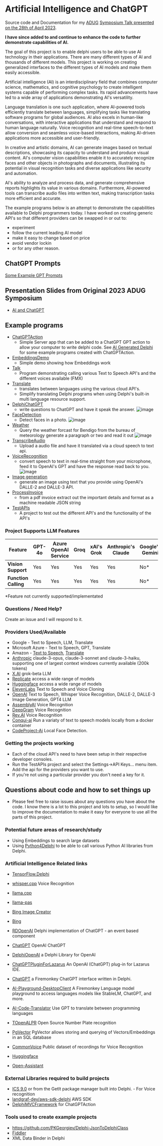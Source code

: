 # Artificial Intelligence and ChatGPT
Source code and Documentation for my [ADUG](https://www.adug.org.au) [Symposium Talk presented on the 28th of April 2023](https://www.youtube.com/watch?v=7HNiOMcHBW8). 

**I have since added to and continue to enhance the code to further demonstrate capabilities of AI.**

The goal of this project is to enable delphi users to be able to use AI technology in their applications.  There are many different types of AI and thousands of different models.  This project is working on creating generalized interfaces to the different types of AI models and make them easily accessible.

Artificial intelligence (AI) is an interdisciplinary field that combines computer science, mathematics, and cognitive psychology to create intelligent systems capable of performing complex tasks. Its rapid advancements have led to a wide array of applications demonstrating AI's versatility.

Language translation is one such application, where AI-powered tools efficiently translate between languages, simplifying tasks like translating software programs for global audiences. AI also excels in human-like conversations, with interactive applications that understand and respond to human language naturally. Voice recognition and real-time speech-to-text allow conversion and seamless voice-based interactions, making AI-driven applications more accessible and user-friendly.

In creative and artistic domains, AI can generate images based on textual descriptions, showcasing its capacity to understand and produce visual content. AI's computer vision capabilities enable it to accurately recognize faces and other objects in photographs and documents, illustrating its potential in visual recognition tasks and diverse applications like security and automation.

AI's ability to analyze and process data, and generate comprehensive reports highlights its value in various domains. Furthermore, AI-powered tools can transcribe audio files into written text, making transcription tasks more efficient and accurate.

The example programs below is an attempt to demonstrate the capabilities available to Delphi programmers today. I have worked on creating generic API's so that different providers can be swapped in or out to:
- experiment
- follow the current leading AI model
- make it easy to change based on price
- avoid vendor lockin
- or for any other reason.

## ChatGPT Prompts  

[Some Example GPT Prompts](./Documentation/Prompts.md) 

## Presentation Slides from Original 2023 ADUG Symposium
  - [AI and ChatGPT](./Documentation/AI%20and%20ChatGPT.pptx)
## Example programs
  - [ChatGPTAction](./ChatGPTAction) 
    - Simple Server app that can be added to a ChatGPT GPT action to allow your computer to write delphi code. See [AI Generated Delphi](https://github.com/geoffsmith82/AIGeneratedDelphi) for some example programs created with ChatGPTAction.
  - [EmbeddingsDemo](./EmbeddingsDemo)
	- Simple demo showing how Embeddings work
  - [Talk](./Talk)
    - Program demonstrating calling various Text to Speech API's and the different voices available (FMX)
  - [Translate](./Translate)
	- translates between languages using the various cloud API's.  
	- Simplify translating Delphi programs when using Delphi's built-in multi language resource support.
  - [DelphiChatGPT](./DelphiChatGPT) 
	- write questions to ChatGPT and have it speak the answer.
	![image](./DelphiChatGPT/delphichatgpt.png)
  - [FaceDetection](./FaceDetection)  
	- Detect faces in a photo.
	![image](./FaceDetection/FaceDetectionScreenshot.png)	
  - [Weather](./Weather)  
	- Query the weather forcast for Bendigo from the bureau of meteorology generate a paragraph or two and read it out
	![image](./Weather/WeatherScreenshot.png)	
  - [TranscribeAudio](./TranscribeAudio)
    - Upload a audio file and have it translated via a cloud speech to text api.
  - [VoiceRecognition](./VoiceRecognition)
    - convert speech to text in real-time straight from your microphone, feed it to OpenAI's GPT and have the response 
	read back to you.
	![image](./VoiceRecognition/screenshot-hal9000.png)
  - [Image generation](./ImageGeneration)
    - generate an image using text that you provide using OpenAI's DALLE-2 and DALLE-3 API.
  - [ProcessInvoice](./ProcessInvoice)
    - from a pdf invoice extract out the important details and format as a machine readable JSON string
  - [TestAPIs](./TestAPIs)
	- A project to test out the different API's and the functionality of the API's
	
	
### Project Supports LLM Features

| Feature              | GPT-4o | Azure OpenAI Service | Groq | xAI's Grok | Anthropic's Claude | Google's Gemini |
|----------------------|--------|-----------------------|------|------------|--------------------|-----------------|
| **Vision Support**   | Yes    | Yes                  | Yes  | Yes        | Yes                | No*              |
| **Function Calling** | Yes    | Yes                  | Yes  | Yes        | Yes                | No*              |

 *Feature not currently supported/implementated
	
### Questions / Need Help?	
   Create an issue and I will respond to it.
	
### Providers Used/Available
  - Google - Text to Speech, LLM, Translate
  - Microsoft Azure - Text to Speech, GPT, Translate
  - Amazon - [Text to Speech](https://aws.amazon.com/polly/), [Translate](https://aws.amazon.com/translate/)
  - [Anthropic](https://www.anthropic.com) claude-3-opus, claude-3-sonnet and claude-3-haiku, supporting one of largest context windows currently available (200k tokens)
  - [X.AI](https://x.ai) grok-beta LLM
  - [Replicate](https://www.replicate.com) access a wide range of models
  - [Huggingface](https://huggingface.co/) access a wide range of models
  - [ElevenLabs](https://beta.elevenlabs.io/) Text to Speech and Voice Cloning
  - [OpenAI](https://platform.openai.com) Text to Speech, Whisper Voice Recognition, DALLE-2, DALLE-3 Image Generation, GPT4 LLM
  - [AssemblyAI](https://www.assemblyai.com/app) Voice Recognition
  - [DeepGram](https://deepgram.com/) Voice Recognition
  - [Rev.AI](https://www.rev.ai) Voice Recognition
  - [Conqui-ai](https://github.com/coqui-ai/TTS) Run a variaty of text to speech models locally from a docker container
  - [CodeProject-Ai](https://www.codeproject.com/AI/) Local Face Detection.
	
### Getting the projects working	
  - Each of the cloud API's need to have been setup in their respective developer consoles.  
  - Run the TestAPIs project and select the Settings->API Keys... menu item.  Add the api for the providers you want to use.
  - If you're not using a particular provider you don't need a key for it.

## Questions about code and how to set things up
  - Please feel free to raise issues about any questions you have about the code.  I know there is a lot to this project and lots to setup, so I would like to improve the documentation to make it easy for everyone to use all the parts of this project.

### Potential future areas of research/study
  - Using Embeddings to search large datasets
  - Using [Python4Delphi](https://github.com/pyscripter/python4delphi) to be able to call various Python AI libraries from Delphi.


### Artificial Intelligence Related links
- [TensorFlow.Delphi](https://github.com/Pigrecos/TensorFlow.Delphi)
- [whisper.cpp](https://github.com/ggerganov/whisper.cpp) Voice Recognition
- [llama.cpp](https://github.com/ggerganov/llama.cpp)
- [llama-pas](https://github.com/Kagamma/llama-pas)
- [Bing Image Creator](https://www.bing.com/images/create/)
- [Bing](https://www.bing.com/)
- [RDOpenAI](https://github.com/baumwollschaf/RDOpenAI) Delphi implementation of ChatGPT - an event based component 
- [ChatGPT](https://chat.openai.com/chat) OpenAI ChatGPT
- [DelphiOpenAI](https://github.com/HemulGM/DelphiOpenAI) a Delphi Library for OpenAI 
- [ChatGPTPluginForLazarus](https://github.com/AliDehbansiahkarbon/ChatGPTPluginForLazarus)  An OpenAI (ChatGPT) plug-in for Lazarus IDE. 
- [ChatGPT](https://github.com/HemulGM/ChatGPT) a Firemonkey ChatGPT interface written in Delphi.
- [AI-Playground-DesktopClient](https://github.com/FMXExpress/AI-Playground-DesktopClient) A Firemonkey Language model playground to access languages models like StableLM, ChatGPT, and more.
- [AI-Code-Translator](https://github.com/FMXExpress/AI-Code-Translator) Use GPT to translate between programming languages		
- [TOpenALPR](https://github.com/r1me/TOpenALPR) Open Source Number Plate recognition
- [PgVector](https://github.com/pgvector/pgvector) PgVector allows storing and querying of Vectors/Embeddings in an SQL database



- [CommonVoice](https://commonvoice.mozilla.org/en/languages) Public dataset of recordings for Voice Recognition
- [Huggingface](https://huggingface.co/)
- [Open-Assistant](https://open-assistant.io/)

### External Libraries required to build projects
 - [ICS 9.0](http://wiki.overbyte.eu/wiki/index.php/ICS_Download) or from the GetIt package manager built into Delphi. - For Voice recognition
 - [landgraf-dev/aws-sdk-delphi](https://github.com/landgraf-dev/aws-sdk-delphi) AWS SDK
 - [DelphiMVCFramework](https://github.com/danieleteti/delphimvcframework) for ChatGPTAction 

### Tools used to create example projects
 - https://github.com/PKGeorgiev/Delphi-JsonToDelphiClass
 - [Fiddler](https://www.fiddler.com)
 - XML Data Binder in Delphi
